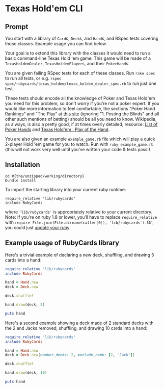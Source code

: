 # Texas Hold'em CLI

## Prompt

You start with a library of `Card`s, `Deck`s, and `Hand`s, and RSpec tests covering those classes. Example usage you can find below.

Your goal is to extend this library with the classes it would need to run a basic command-line Texas Hold 'em game.
This game will be made of a `TexasHoldemDealer`, `TexasHoldemPlayer`s, and their `PokerHand`s.

You are given failing RSpec tests for each of these classes.
Run `rake spec` to run all tests, or e.g. `rspec spec/rubycards/texas_holdem/texas_holdem_dealer_spec.rb` to run just one test.

These tests should encode all the knowledge of Poker and Texas Hold'em you need for this problem,
so don't worry if you're not a poker expert.
If you would like more information to feel comfortable,
the sections "Poker Hand Rankings" and "The Play" at [this site](http://vegasclick.com/games/texasholdem.html)
(ignoring "1. Posting the Blinds" and all other such mentions of betting)
should be all you need to know.
Wikipedia, as always, is also a pretty good, if at times overly detailed, resource: [List of Poker Hands](https://en.wikipedia.org/wiki/List_of_poker_hands) and [Texas Hold'em : Play of the Hand](https://en.wikipedia.org/wiki/Texas_hold_%27em#Play_of_the_hand).

You are also given an example `example_game.rb` file which will play a quick 2-player Hold 'em game for you to watch.
Run with `ruby example_game.rb` (this will not work very well until you've written your code & tests pass!)

## Installation
```
cd #{the/unzipped/working/directory}
bundle install
```

To import the starting library into your current ruby runtime:
```
require_relative 'lib/rubycards'
include RubyCards
```
where `'lib/rubycards'` is appropriately relative to your current directory. Note: If you're on ruby 1.8 or lower, you'll have to replace `require_relative` with `require File.join(File.dirname(caller[0]), 'lib/rubycards')`. Or, you could just [update your ruby](http://rvm.io)


## Example usage of RubyCards library

Here's a trivial example of declaring a new deck, shuffling, and drawing 5 cards into a hand:

```ruby
require_relative 'lib/rubycards'
include RubyCards

hand = Hand.new
deck = Deck.new

deck.shuffle!

hand.draw(deck, 5)

puts hand
```

Here's a second example showing a deck made of 2 standard decks with the 2 and Jacks removed, shuffling, and drawing 10 cards into a hand:

```ruby
require_relative 'lib/rubycards'
include RubyCards

hand = Hand.new
deck = Deck.new(number_decks: 2, exclude_rank: [2, 'Jack'])

deck.shuffle!

hand.draw(deck, 10)

puts hand
```
